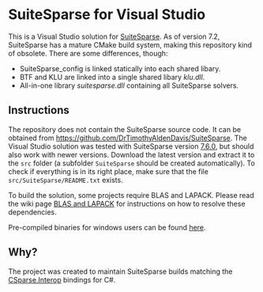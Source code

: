 # SuiteSparse for Visual Studio

This is a Visual Studio solution for [SuiteSparse](https://github.com/DrTimothyAldenDavis/SuiteSparse). As of version 7.2, SuiteSparse has a mature CMake build system, making this repository kind of obsolete. There are some differences, though:

* SuiteSparse_config is linked statically into each shared libary.
* BTF and KLU are linked into a single shared libary _klu.dll_.
* All-in-one library _suitesparse.dll_ containing all SuiteSparse solvers.

## Instructions

The repository does not contain the SuiteSparse source code. It can be obtained from https://github.com/DrTimothyAldenDavis/SuiteSparse. The Visual Studio solution was tested with SuiteSparse version [7.6.0](https://github.com/DrTimothyAldenDavis/SuiteSparse/archive/refs/tags/v7.6.0.zip), but should also work with newer versions. Download the latest version and extract it to the `src` folder (a subfolder `SuiteSparse` should be created automatically). To check if everything is in its right place, make sure that the file `src/SuiteSparse/README.txt` exists.

To build the solution, some projects require BLAS and LAPACK. Please read the wiki page [BLAS and LAPACK](https://github.com/wo80/vs-suitesparse/wiki/BLAS-and-LAPACK) for instructions on how to resolve these dependencies.

Pre-compiled binaries for windows users can be found [here](http://wo80.bplaced.net/math/packages.html).

## Why?

The project was created to maintain SuiteSparse builds matching the [CSparse.Interop](https://github.com/wo80/csparse-interop) bindings for C#.
